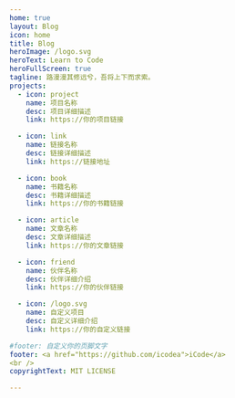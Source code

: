```yaml
---
home: true
layout: Blog
icon: home
title: Blog
heroImage: /logo.svg
heroText: Learn to Code
heroFullScreen: true
tagline: 路漫漫其修远兮，吾将上下而求索。
projects:
  - icon: project
    name: 项目名称
    desc: 项目详细描述
    link: https://你的项目链接

  - icon: link
    name: 链接名称
    desc: 链接详细描述
    link: https://链接地址

  - icon: book
    name: 书籍名称
    desc: 书籍详细描述
    link: https://你的书籍链接

  - icon: article
    name: 文章名称
    desc: 文章详细描述
    link: https://你的文章链接

  - icon: friend
    name: 伙伴名称
    desc: 伙伴详细介绍
    link: https://你的伙伴链接

  - icon: /logo.svg
    name: 自定义项目
    desc: 自定义详细介绍
    link: https://你的自定义链接

#footer: 自定义你的页脚文字
footer: <a href="https://github.com/icodea">iCode</a>
<br />
copyrightText: MIT LICENSE

---
```

